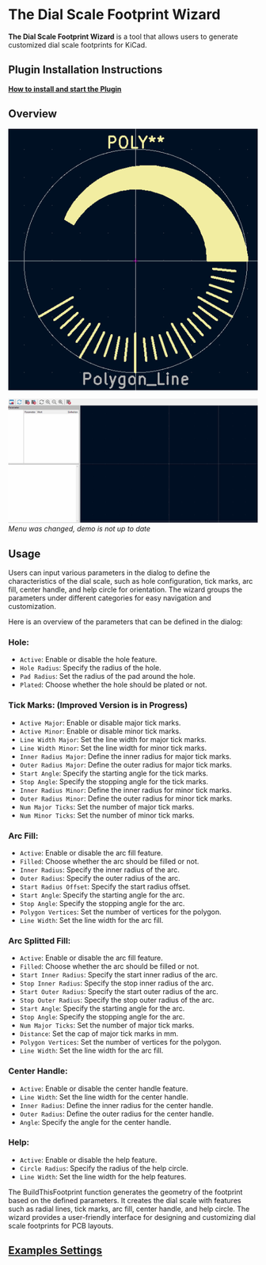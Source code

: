 # The Dial Scale Footprint Wizard

**The Dial Scale Footprint Wizard** is a tool that allows users to generate customized dial scale footprints for KiCad.

## Plugin Installation Instructions

[**How to install and start the Plugin**](INSTALL.md)

## Overview

![Example usage](docs/Example_2.png)

![Example usage](docs/Demo.gif)
*Menu was changed, demo is not up to date*

## Usage
Users can input various parameters in the dialog to define the characteristics of the dial scale, such as hole configuration, tick marks, arc fill, center handle, and help circle for orientation. The wizard groups the parameters under different categories for easy navigation and customization.

Here is an overview of the parameters that can be defined in the dialog:
### Hole:
- ``Active``: Enable or disable the hole feature.
- ``Hole Radius``: Specify the radius of the hole.
- ``Pad Radius``: Set the radius of the pad around the hole.
- ``Plated``: Choose whether the hole should be plated or not.
### Tick Marks: (Improved Version is in Progress)
- ``Active Major``: Enable or disable major tick marks.
- ``Active Minor``: Enable or disable minor tick marks.
- ``Line Width Major``: Set the line width for major tick marks.
- ``Line Width Minor``: Set the line width for minor tick marks.
- ``Inner Radius Major``: Define the inner radius for major tick marks.
- ``Outer Radius Major``: Define the outer radius for major tick marks.
- ``Start Angle``: Specify the starting angle for the tick marks.
- ``Stop Angle``: Specify the stopping angle for the tick marks.
- ``Inner Radius Minor``: Define the inner radius for minor tick marks.
- ``Outer Radius Minor``: Define the outer radius for minor tick marks.
- ``Num Major Ticks``: Set the number of major tick marks.
- ``Num Minor Ticks``: Set the number of minor tick marks.
### Arc Fill:
- ``Active``: Enable or disable the arc fill feature.
- ``Filled``: Choose whether the arc should be filled or not.
- ``Inner Radius``: Specify the inner radius of the arc.
- ``Outer Radius``: Specify the outer radius of the arc.
- ``Start Radius Offset``: Specify the start radius offset.
- ``Start Angle``: Specify the starting angle for the arc.
- ``Stop Angle``: Specify the stopping angle for the arc.
- ``Polygon Vertices``: Set the number of vertices for the polygon.
- ``Line Width``: Set the line width for the arc fill.
### Arc Splitted Fill:
- ``Active``: Enable or disable the arc fill feature.
- ``Filled``: Choose whether the arc should be filled or not.
- ``Start Inner Radius``: Specify the start inner radius of the arc.
- ``Stop Inner Radius``: Specify the stop inner radius of the arc.
- ``Start Outer Radius``: Specify the start outer radius of the arc.
- ``Stop Outer Radius``: Specify the stop outer radius of the arc.
- ``Start Angle``: Specify the starting angle for the arc.
- ``Stop Angle``: Specify the stopping angle for the arc.
- ``Num Major Ticks``: Set the number of major tick marks.
- ``Distance``: Set the cap of major tick marks in mm.
- ``Polygon Vertices``: Set the number of vertices for the polygon.
- ``Line Width``: Set the line width for the arc fill.
### Center Handle:
- ``Active``: Enable or disable the center handle feature.
- ``Line Width``: Set the line width for the center handle.
- ``Inner Radius``: Define the inner radius for the center handle.
- ``Outer Radius``: Define the outer radius for the center handle.
- ``Angle``: Specify the angle for the center handle.
### Help:
- ``Active``: Enable or disable the help feature.
- ``Circle Radius``: Specify the radius of the help circle.
- ``Line Width``: Set the line width for the help features.

The BuildThisFootprint function generates the geometry of the footprint based on the defined parameters. It creates the dial scale with features such as radial lines, tick marks, arc fill, center handle, and help circle. The wizard provides a user-friendly interface for designing and customizing dial scale footprints for PCB layouts.

## [**Examples Settings**](EXAMPLES.md)
